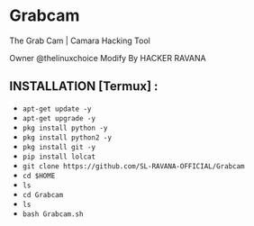 # Grabcam
The Grab Cam | Camara Hacking Tool

Owner @thelinuxchoice
Modify By HACKER RAVANA


## INSTALLATION [Termux] :

* `apt-get update -y`
* `apt-get upgrade -y`
* `pkg install python -y`
* `pkg install python2 -y`
* `pkg install git -y`
* `pip install lolcat`
* `git clone https://github.com/SL-RAVANA-OFFICIAL/Grabcam`
* `cd $HOME`
* `ls`
* `cd Grabcam`
* `ls`
* `bash Grabcam.sh`
